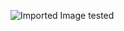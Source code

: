 ![Imported Image tested](https://user-images.githubusercontent.com/111001224/217786602-e6a44cd4-693d-48ce-8ef7-d4143ddee9f4.jpg)
